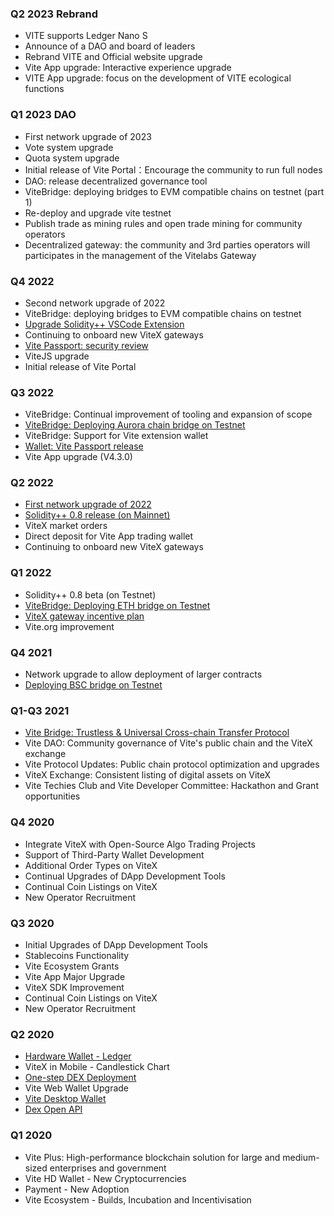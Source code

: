 ### Q2 2023 Rebrand

- VITE supports Ledger Nano S
- Announce of a DAO and board of leaders
- Rebrand VITE and Official website upgrade
- Vite App upgrade: Interactive experience upgrade
- VITE App upgrade: focus on the development of VITE ecological functions


### Q1 2023 DAO

- First network upgrade of 2023
- Vote system upgrade
- Quota system upgrade
- Initial release of Vite Portal：Encourage the community to run full nodes
- DAO: release decentralized governance tool
- ViteBridge: deploying bridges to EVM compatible chains on testnet (part 1)
- Re-deploy and upgrade vite testnet
- Publish trade as mining rules and open trade mining for community operators
- Decentralized gateway: the community and 3rd parties operators will participates in the management of the Vitelabs Gateway

### Q4 2022

- Second network upgrade of 2022
- ViteBridge: deploying bridges to EVM compatible chains on testnet
- [Upgrade Solidity++ VSCode Extension](https://github.com/vitelabs/soliditypp-vscode/tree/preview)
- Continuing to onboard new ViteX gateways
- [Vite Passport: security review](https://chrome.google.com/webstore/detail/vite-passport/eckbjklobbepbbcklkjjgkkkpdakglmf)
- ViteJS upgrade
- Initial release of Vite Portal

### Q3 2022

- ViteBridge: Continual improvement of tooling and expansion of scope
- [ViteBridge: Deploying Aurora chain bridge on Testnet](https://twitter.com/vitelabs/status/1574749861886337024)
- ViteBridge: Support for Vite extension wallet
- [Wallet: Vite Passport release](https://twitter.com/vitelabs/status/1569766466966417408)
- Vite App upgrade (V4.3.0)

### Q2 2022

- [First network upgrade of 2022](https://github.com/vitelabs/open-gateway)
- [Solidity++ 0.8 release (on Mainnet)](https://medium.com/vitelabs/announcement-solidity-0-8-0-live-on-vite-mainnet-9be41713152d)
- ViteX market orders
- Direct deposit for Vite App trading wallet
- Continuing to onboard new ViteX gateways

### Q1 2022

- Solidity++ 0.8 beta (on Testnet)
- [ViteBridge: Deploying ETH bridge on Testnet](https://bridge-buidl.vite.net/)
- [ViteX gateway incentive plan](https://medium.com/vitelabs/vitex-gateway-incentive-plan-dcb58524c12a)
- Vite.org improvement

### Q4 2021
- Network upgrade to allow deployment of larger contracts
- [Deploying BSC bridge on Testnet](https://bridge-buidl.vite.net/)

### Q1-Q3 2021

- [Vite Bridge: Trustless & Universal Cross-chain Transfer Protocol](https://vite.org/Vite%20Bridge:%20Trustless%20&%20Universal%20Cross-chain%20Transfer%20Protocol)
- Vite DAO: Community governance of Vite's public chain and the ViteX exchange
- Vite Protocol Updates: Public chain protocol optimization and upgrades
- ViteX Exchange: Consistent listing of digital assets on ViteX
- Vite Techies Club and Vite Developer Committee: Hackathon and Grant opportunities

### Q4 2020

- Integrate ViteX with Open-Source Algo Trading Projects
- Support of Third-Party Wallet Development
- Additional Order Types on ViteX
- Continual Upgrades of DApp Development Tools
- Continual Coin Listings on ViteX
- New Operator Recruitment

### Q3 2020

- Initial Upgrades of DApp Development Tools
- Stablecoins Functionality
- Vite Ecosystem Grants
- Vite App Major Upgrade
- ViteX SDK Improvement
- Continual Coin Listings on ViteX
- New Operator Recruitment

### Q2 2020

- [Hardware Wallet - Ledger](https://medium.com/vitelabs/how-to-manage-vite-on-ledger-nano-88177a076caf)
- ViteX in Mobile - Candlestick Chart
- [One-step DEX Deployment](https://github.com/vitelabs/open-gateway)
- Vite Web Wallet Upgrade
- [Vite Desktop Wallet](https://github.com/vitelabs/vite-wallet/releases)
- [Dex Open API](https://medium.com/vitelabs/announcing-official-vitex-api-and-user-guide-e8ea2db8134e)

### Q1 2020

- Vite Plus: High-performance blockchain solution for large and medium-sized enterprises and government
- Vite HD Wallet - New Cryptocurrencies
- Payment - New Adoption
- Vite Ecosystem - Builds, Incubation and Incentivisation


